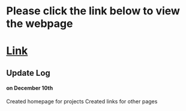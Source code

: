 # Please click the link below to view the webpage

# [Link](http://gaoqian310.github.io)


## Update Log

#### on December 10th

Created homepage for projects
Created links for other pages
